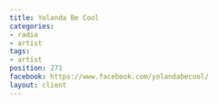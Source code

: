 ```yaml
---
title: Yolanda Be Cool
categories:
- radio
- artist
tags:
- artist
position: 271
facebook: https://www.facebook.com/yolandabecool/
layout: client
---
```


